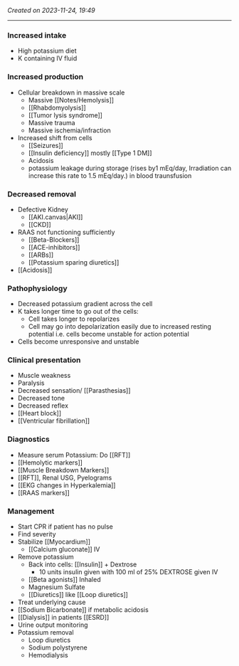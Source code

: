 *Created on 2023-11-24, 19:49* 

---

### Increased intake
- High potassium diet
- K containing IV fluid 

### Increased production
- Cellular breakdown in massive scale
	- Massive [[Notes/Hemolysis]]
	- [[Rhabdomyolysis]]
	- [[Tumor lysis syndrome]] 
	- Massive trauma
	- Massive ischemia/infraction
- Increased shift from cells
	- [[Seizures]] 
	- [[Insulin deficiency]] mostly [[Type 1 DM]] 
	- Acidosis
	- potassium leakage during storage (rises by1 mEq/day, Irradiation can increase this rate to 1.5 mEq/day.) in blood traunsfusion 
### Decreased removal
- Defective Kidney
	- [[AKI.canvas|AKI]]
	- [[CKD]]
- RAAS not functioning sufficiently
	- [[Beta-Blockers]]
	- [[ACE-inhibitors]] 
	- [[ARBs]] 
	- [[Potassium sparing diuretics]] 
- [[Acidosis]] 

### Pathophysiology
- Decreased potassium gradient across the cell
- K takes longer time to go out of the cells:
	- Cell takes longer to repolarizes
	- Cell may go into depolarization easily due to increased resting potential i.e. cells become unstable for action potential 
- Cells become unresponsive and unstable 

### Clinical presentation
- Muscle weakness 
- Paralysis
- Decreased sensation/ [[Parasthesias]]
- Decreased tone
- Decreased reflex
- [[Heart block]]
- [[Ventricular fibrillation]] 

### Diagnostics
- Measure serum Potassium: Do [[RFT]] 
- [[Hemolytic markers]]
- [[Muscle Breakdown Markers]]  
- [[RFT]], Renal USG, Pyelograms
- [[EKG changes in Hyperkalemia]] 
- [[RAAS markers]] 
### Management
- Start CPR if patient has no pulse
- Find severity
- Stabilize [[Myocardium]]
	- [[Calcium gluconate]] IV
- Remove potassium
	- Back into cells: [[Insulin]] + Dextrose
		- 10 units insulin given with 100 ml of 25% DEXTROSE given IV
	- [[Beta agonists]] Inhaled 
	- Magnesium Sulfate 
	- [[Diuretics]] like [[Loop diuretics]] 
- Treat underlying cause
- [[Sodium Bicarbonate]] if metabolic acidosis
- [[Dialysis]] in patients [[ESRD]]
- Urine output monitoring
- Potassium removal
	- Loop diuretics
	- Sodium polystyrene
	- Hemodialysis
